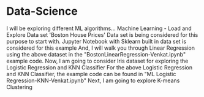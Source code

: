 # Data-Science
I will be exploring different ML algorithms...
Machine Learning - Load and Explore Data set
'Boston House Prices' Data set is being considered for this purpose to start with.
Jupyter Notebook with Sklearn built in data set is considered for this example
And, I will walk you through Linear Regression using the above dataset in the "BostonLinearRegression-Venkat.ipynb" example code.
Now, I am going to consider Iris dataset for exploring the Logistic Regression and KNN Classifier
For the above Logistic Regression and KNN Classifier, the example code can be found in "ML Logistic Regression-KNN-Venkat.ipynb"
Next, I am going to explore K-means Clustering

